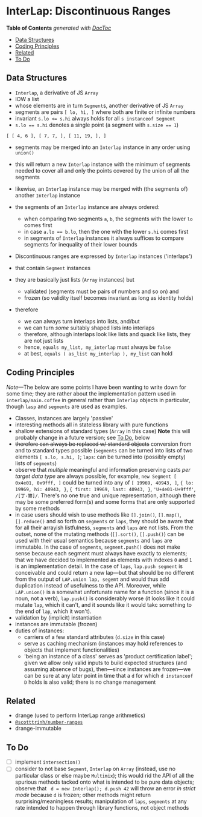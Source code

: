


# InterLap: Discontinuous Ranges

<!-- START doctoc generated TOC please keep comment here to allow auto update -->
<!-- DON'T EDIT THIS SECTION, INSTEAD RE-RUN doctoc TO UPDATE -->
**Table of Contents**  *generated with [DocToc](https://github.com/thlorenz/doctoc)*

- [Data Structures](#data-structures)
- [Coding Principles](#coding-principles)
- [Related](#related)
- [To Do](#to-do)

<!-- END doctoc generated TOC please keep comment here to allow auto update -->


## Data Structures

* `Interlap`, a derivative of JS `Array`
* IOW a list
* whose elements are in turn `Segment`s, another derivative of JS `Array`
* segments are pairs `[ lo, hi, ]` where both are finite or infinite numbers
* invariant `s.lo <= s.hi` always holds for all `s instanceof Segment`
* `s.lo == s.hi` denotes a single point (a segment with `s.size == 1`)

```
[ [ 4, 6 ], [ 7, 7, ], [ 11, 19, ], ]
```

* segments may be merged into an `Interlap` instance in any order using `union()`
* this will return a new `Interlap` instance with the minimum of segments needed to cover all and only the
	points covered by the union of all the segments
* likewise, an `Interlap` instance may be merged with (the segments of) another `Interlap` instance
* the segments of an `Interlap` instance are always ordered:
	* when comparing two segments `a`, `b`, the segments with the lower `lo` comes first
	* in case `a.lo == b.lo`, then the one with the lower `s.hi` comes first
	* in segments of `Interlap` instances it always suffices to compare segments for inequality of their
		lower bounds

* Discontinuous ranges are expressed by `Interlap` instances ('interlaps')
* that contain `Segment` instances
* they are basically just lists (`Array` instances) but
  * validated (segments must be pairs of numbers and so on) and
  * frozen (so validity itself becomes invariant as long as identity holds)
* therefore
  * we can always turn interlaps into lists, and/but
  * we can turn *some* suitably shaped lists into interlaps
  * therefore, although interlaps look like lists and quack like lists, they are not just lists
  * hence, `equals my_list, my_interlap` must always be `false`
  * at best, `equals ( as_list my_interlap ), my_list` can hold

## Coding Principles

*Note*—The below are some points I have been wanting to write down for some time; they are rather about the
implementation pattern used in `interlap/main.coffee` in general rather than `Interlap` objects in
particular, though `lasp` and `segments` are used as examples.

* Classes, instances are largely 'passive'
* interesting methods all in stateless library with pure functions
* shallow extensions of standard types (`Array` in this case) **Note** this will probably change in a future
  version; see [To Do](#to-do), below
* <strike>therefore can always be replaced w/ standard objects</strike> conversion from and to standard
  types possible (`segments` can be turned into lists of two elements `[ s.lo, s.hi, ]`; `laps`: can be
  turned into (possibly empty) lists of `segments`)
* observe that *multiple* meaningful and information preserving casts *per target data type* are always
  possible, for example, `new Segment [ 0x4e01, 0x9fff, ]` could be turned into any of `[ 19969, 40943, ]`,
  `{ lo: 19969, hi: 40943, }`, `{ first: 19969, last: 40943, }`, `'U+4e01-U+9fff'`, `/[丁-鿯]/`. There's no
  one true and unique representation, although there may be some preferred form(s) and some forms that are
  only supported by some methods
* in case users should wish to use methods like `[].join()`, `[].map()`, `[].reduce()` and so forth on
  `segments` or `laps`, they should be aware that for all their arrayish listfulness, `segments` and `laps`
  are not lists. From the outset, none of the mutating methods (`[].sort()`, `[].push()`) can be used with
  their usual semantics because `segments` and `laps` are immutable. In the case of `segments`,
  `segment.push()` does not make sense because each segment must always have exactly to elements; that we
  have decided to implemented as elements with indexes `0` and `1` is an implementation detail. In the case
  of `laps`, `lap.push segment` is conceivable and could return a new lap—but that should be no different
  from the output of `LAP.union lap, segemt` and would thus add duplication instead of usefulness to the
  API. Moreover, while `LAP.union()` is a somewhat unfortunate name for a function (since it is a noun, not
  a verb), `lap.push()` is considerably worse (it looks like it could mutate `lap`, which it can't, and it
  sounds like it would takc something to the end of `lap`, which it won't).
* validation by (implicit) instantiation
* instances are immutable (frozen)
* duties of instances:
	* carriers of a few standard attributes (`d.size` in this case)
	* serve as caching mechanism (instances may hold references to objects that implement functionalities)
	* 'being an instance of a class' serves as 'product certification label'; given we allow only valid
	  inputs to build expected structures (and assuming absence of bugs), then—since instances are frozen—we
	  can be sure at any later point in time that a `d` for which `d instanceof D` holds is also valid; there
	  is no change management

## Related

* drange (used to perform InterLap range arithmetics)
* [`@scotttrinh/number-ranges`](https://www.npmjs.com/package/@scotttrinh/number-ranges)
* drange-immutable

## To Do

* [ ] implement `intersection()`
* [ ] consider to not base `Segment`, `Interlap` on `Array` (instead, use no particular class or else maybe
  `Multimix`); this would rid the API of all the spurious methods tacked onto what is intended to be pure
  data objects; observe that ` d = new Interlap(); d.push 42` will throw an error *in strict mode* because
  `d` is frozen; other methods might return surprising/meaningless results; manipulation of `laps`,
  `segments` at any rate intended to happen through library functions, not object methods

<!--

does it make sense to allow
* codepoints as strings
* arbitrary strings? strings do have a total ordering, so why not? but probably no use case, so rather
	use strings for single codepoints only
 -->


